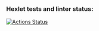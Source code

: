 ### Hexlet tests and linter status:
[![Actions Status](https://github.com/kaguya3222/frontend-project-lvl2/workflows/hexlet-check/badge.svg)](https://github.com/kaguya3222/frontend-project-lvl2/actions)